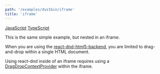 ```yaml
---
path: '/examples/dustbin/iframe'
title: 'iframe'
---
```


[JavaScript](https://github.com/react-dnd/react-dnd/tree/gh-pages/examples_js/01%20Dustbin/Single%20Target%20in%20iframe)
[TypeScript](https://github.com/react-dnd/react-dnd/tree/master/packages/documentation-examples/src/01%20Dustbin/Single%20Target%20in%20iframe)

This is the same simple example, but nested in an iframe.

When you are using the [react-dnd-html5-backend](/docs/backends/html5), you are limited to
drag-and-drop within a single HTML document.

Using react-dnd inside of an iframe requires using a [DragDropContextProvider](/docs/api/drag-drop-context-provider) within the iframe.

<dustbin-single-target-in-iframe></dustbin-single-target-in-iframe>
